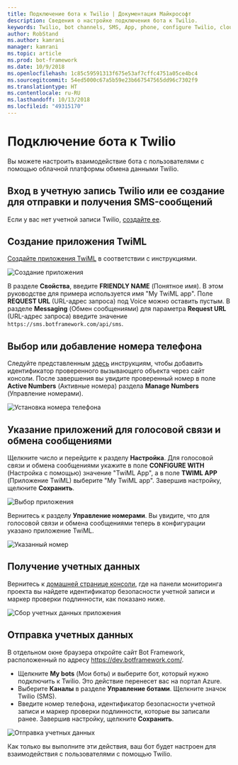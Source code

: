 ```yaml
---
title: Подключение бота к Twilio | Документация Майкрософт
description: Сведения о настройке подключения бота к Twilio.
keywords: Twilio, bot channels, SMS, App, phone, configure Twilio, cloud communication, text
author: RobStand
ms.author: kamrani
manager: kamrani
ms.topic: article
ms.prod: bot-framework
ms.date: 10/9/2018
ms.openlocfilehash: 1c85c59591313f675e53af7cffc4751a05ce4bc4
ms.sourcegitcommit: 54ed5000c67a5b59e23b667547565dd96c7302f9
ms.translationtype: HT
ms.contentlocale: ru-RU
ms.lasthandoff: 10/13/2018
ms.locfileid: "49315170"
---
```

# <a name="connect-a-bot-to-twilio"></a>Подключение бота к Twilio

Вы можете настроить взаимодействие бота с пользователями с помощью облачной платформы обмена данными Twilio.

## <a name="log-in-to-or-create-a-twilio-account-for-sending-and-receiving-sms-messages"></a>Вход в учетную запись Twilio или ее создание для отправки и получения SMS-сообщений

Если у вас нет учетной записи Twilio, <a href="https://www.twilio.com/try-twilio" target="_blank">создайте ее</a>.

## <a name="create-a-twiml-application"></a>Создание приложения TwiML

<a href="https://support.twilio.com/hc/en-us/articles/223180928-How-Do-I-Create-a-TwiML-App-" target="_blank">Создайте приложения TwiML</a> в соответствии с инструкциями.

![Создание приложения](~/media/channels/twi-StepTwiml.png)

В разделе **Свойства**, введите **FRIENDLY NAME** (Понятное имя). В этом руководстве для примера используется имя "My TwiML app". Поле **REQUEST URL** (URL-адрес запроса) под Voice можно оставить пустым. В разделе **Messaging** (Обмен сообщениями) для параметра **Request URL** (URL-адрес запроса) введите значение `https://sms.botframework.com/api/sms`.

## <a name="select-or-add-a-phone-number"></a>Выбор или добавление номера телефона

Следуйте представленным <a href = "https://support.twilio.com/hc/en-us/articles/223180048-Adding-a-Verified-Phone-Number-or-Caller-ID-with-Twilio" target="_blank">здесь</a> инструкциям, чтобы добавить идентификатор проверенного вызывающего объекта через сайт консоли. После завершения вы увидите проверенный номер в поле **Active Numbers** (Активные номера) раздела **Manage Numbers** (Управление номерами).

![Установка номера телефона](~/media/channels/twi-StepPhone.png)

## <a name="specify-application-to-use-for-voice-and-messaging"></a>Указание приложений для голосовой связи и обмена сообщениями

Щелкните число и перейдите к разделу **Настройка**. Для голосовой связи и обмена сообщениями укажите в поле **CONFIGURE WITH** (Настройка с помощью) значение "TwiML App", а в поле **TWIML APP** (Приложение TwiML) выберите "My TwiML app". Завершив настройку, щелкните **Сохранить**.

![Выбор приложения](~/media/channels/twi-StepPhone2.png)

Вернитесь к разделу **Управление номерами**. Вы увидите, что для голосовой связи и обмена сообщениями теперь в конфигурации указано приложение TwiML.

![Указанный номер](~/media/channels/twi-StepPhone3.png)


## <a name="gather-credentials"></a>Получение учетных данных

Вернитесь к [домашней странице консоли](https://www.twilio.com/console/), где на панели мониторинга проекта вы найдете идентификатор безопасности учетной записи и маркер проверки подлинности, как показано ниже.

![Сбор учетных данных приложения](~/media/channels/twi-StepAuth.png)

## <a name="submit-credentials"></a>Отправка учетных данных

В отдельном окне браузера откройте сайт Bot Framework, расположенный по адресу https://dev.botframework.com/. 

- Щелкните **My bots** (Мои боты) и выберите бот, который нужно подключить к Twilio. Это действие перенесет вас на портал Azure.
- Выберите **Каналы** в разделе **Управление ботами**. Щелкните значок Twilio (SMS).
- Введите номер телефона, идентификатор безопасности учетной записи и маркер проверки подлинности, которые вы записали ранее. Завершив настройку, щелкните **Сохранить**.

![Отправка учетных данных](~/media/channels/twi-StepSubmit.png)

Как только вы выполните эти действия, ваш бот будет настроен для взаимодействия с пользователями с помощью Twilio.